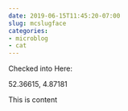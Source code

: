```yaml
---
date: 2019-06-15T11:45:20-07:00
slug: mcslugface
categories:
- microblog
- cat
---
```

Checked into Here: 

52.36615, 4.87181

This is content

